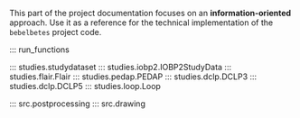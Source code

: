 This part of the project documentation focuses on
an **information-oriented** approach. Use it as a
reference for the technical implementation of the
`bebelbetes` project code.

::: run_functions

::: studies.studydataset
::: studies.iobp2.IOBP2StudyData
::: studies.flair.Flair
::: studies.pedap.PEDAP
::: studies.dclp.DCLP3
::: studies.dclp.DCLP5
::: studies.loop.Loop

::: src.postprocessing
::: src.drawing
